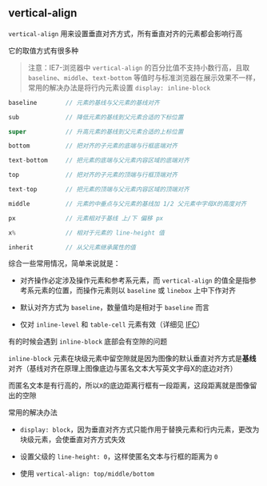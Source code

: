 ## vertical-align

```vertical-align``` 用来设置垂直对齐方式，所有垂直对齐的元素都会影响行高

它的取值方式有很多种

> 注意：IE7-浏览器中 ```vertical-align``` 的百分比值不支持小数行高，且取 ```baseline```、```middle```、```text-bottom``` 等值时与标准浏览器在展示效果不一样，常用的解决办法是将行内元素设置 ```display: inline-block```

```js
baseline        // 元素的基线与父元素的基线对齐

sub             // 降低元素的基线到父元素合适的下标位置

super           // 升高元素的基线到父元素合适的上标位置

bottom          // 把对齐的子元素的底端与行框底端对齐

text-bottom     // 把元素的底端与父元素内容区域的底端对齐

top             // 把对齐的子元素的顶端与行框顶端对齐

text-top        // 把元素的顶端与父元素内容区域的顶端对齐

middle          // 元素的中垂点与父元素的基线加 1/2 父元素中字母X的高度对齐

px              // 元素相对于基线 上/下 偏移 px

x%              // 相对于元素的 line-height 值

inherit         // 从父元素继承属性的值
```

综合一些常用情况，简单来说就是：

* 对齐操作必定涉及操作元素和参考系元素，而 ```vertical-align``` 的值全是指参考系元素的位置，而操作元素则以 ```baseline``` 或 ```linebox``` 上中下作对齐

* 默认对齐方式为 ```baseline```，数量值均是相对于 ```baseline``` 而言

* 仅对 ```inline-level``` 和 ```table-cell``` 元素有效（详细见 [IFC](https://github.com/heptaluan/blog/blob/master/css/IFC.md)）

有的时候会遇到 ```inline-block``` 底部会有空隙的问题

```inline-block``` 元素在块级元素中留空隙就是因为图像的默认垂直对齐方式是**基线**对齐（基线对齐在原理上图像底边与匿名文本大写英文字母X的底边对齐）

而匿名文本是有行高的，所以```X```的底边距离行框有一段距离，这段距离就是图像留出的空隙

常用的解决办法

* ```display: block```，因为垂直对齐方式只能作用于替换元素和行内元素，更改为块级元素，会使垂直对齐方式失效

* 设置父级的 ```line-height: 0```，这样使匿名文本与行框的距离为 ```0```

* 使用 ```vertical-align: top/middle/bottom```


